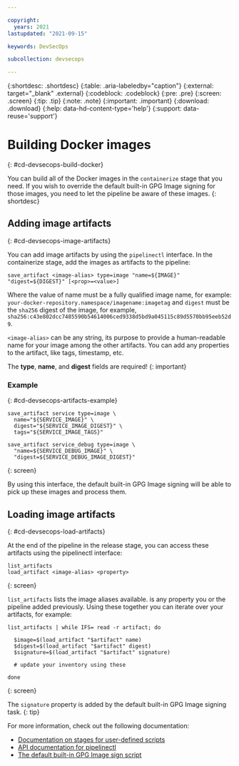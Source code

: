 ```yaml
---

copyright:
  years: 2021
lastupdated: "2021-09-15"

keywords: DevSecOps

subcollection: devsecops

---
```


{:shortdesc: .shortdesc}
{:table: .aria-labeledby="caption"}
{:external: target="_blank" .external}
{:codeblock: .codeblock}
{:pre: .pre}
{:screen: .screen}
{:tip: .tip}
{:note: .note}
{:important: .important}
{:download: .download}
{:help: data-hd-content-type='help'}
{:support: data-reuse='support'}

# Building Docker images
{: #cd-devsecops-build-docker}

You can build all of the Docker images in the `containerize` stage that you need. If you wish to override the default built-in GPG Image signing for those images, you need to let the pipeline be aware of these images.
{: shortdesc}

## Adding image artifacts
{: #cd-devsecops-image-artifacts}

You can add image artifacts by using the `pipelinectl` interface. In the containerize stage, add the images as artifacts to the pipeline:

```
save_artifact <image-alias> type=image "name=${IMAGE}" "digest=${DIGEST}" [<prop>=<value>]
```

Where the value of name must be a fully qualified image name, for example: `your-docker-repository.namespace/imagename:imagetag` and `digest` must be the `sha256` digest of the image, for example,  `sha256:c43e802dcc7485590b54614006ced9338d5bd9a045115c89d5570bb95eeb52d9`.

`<image-alias>` can be any string, its purpose to provide a human-readable name for your image among the other artifacts. You can add any properties to the artifact, like tags, timestamp, etc.

The **type**, **name**, and **digest** fields  are required!
{: important}

### Example
{: #cd-devsecops-artifacts-example}

```
save_artifact service type=image \
  name="${SERVICE_IMAGE}" \
  digest="${SERVICE_IMAGE_DIGEST}" \
  tags="${SERVICE_IMAGE_TAGS}"

save_artifact service_debug type=image \
  "name=${SERVICE_DEBUG_IMAGE}" \
  "digest=${SERVICE_DEBUG_IMAGE_DIGEST}"
```
{: screen}

By using this interface, the default built-in GPG Image signing will be able to pick up these images and process them.

## Loading image artifacts
{: #cd-devsecops-load-artifacts}

At the end of the pipeline in the release stage, you can access these artifacts using the pipelinectl interface:

```
list_artifacts
load_artifact <image-alias> <property>
```
{: screen}

`list_artifacts` lists the image aliases available. <property> is any property you or the pipeline added previously. Using these together you can iterate over your artifacts, for example:

```
list_artifacts | while IFS= read -r artifact; do

  $image=$(load_artifact "$artifact" name)
  $digest=$(load_artifact "$artifact" digest)
  $signature=$(load_artifact "$artifact" signature)

  # update your inventory using these 

done
```
{: screen}

The `signature` property is added by the default built-in GPG Image signing task.
{: tip}



For more information, check out the following documentation:

* [Documentation on stages for user-defined scripts](/docs/devsecops?topic=devsecops-custom-scripts)
* [API documentation for pipelinectl](/docs/devsecops?topic=devsecops-cd-devsecops-pipelinectl)
* [The default built-in GPG Image sign script](https://us-south.git.cloud.ibm.com/open-toolchain/hello-compliance-app/-/blob/master/scripts/sign_image.sh)



